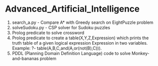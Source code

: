# Advanced_Artificial_Intelligence

1. search_a.py - Compare A* with Greedy search on EightPuzzle problem
2. solveSudoku.py - CSP solver for Sudoku puzzles
3. Prolog predicate to solve crossword
4. Prolog predicate to create a table(X,Y,Z,Expression) which prints the truth table of a given logical expression Expression in two variables.
   Example:  ?- table(A,B,C,and(A,or(not(B),C))).
5. PDDL (Planning Domain Definition Language) code to solve Monkey-and-bananas problem
